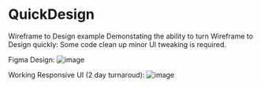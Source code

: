 # QuickDesign
Wireframe to Design example
Demonstating the ability to turn Wireframe to Design quickly:
Some code clean up minor UI tweaking is required.

Figma Design:
![image](https://github.com/Chris034/QuickDesign/assets/52165053/c3a57aa2-0af0-4971-9166-75a070a0e653)

Working Responsive UI (2 day turnaroud):
![image](https://github.com/Chris034/QuickDesign/assets/52165053/4b9e78a1-e8fe-4d9b-bcef-e8df00487e14)

